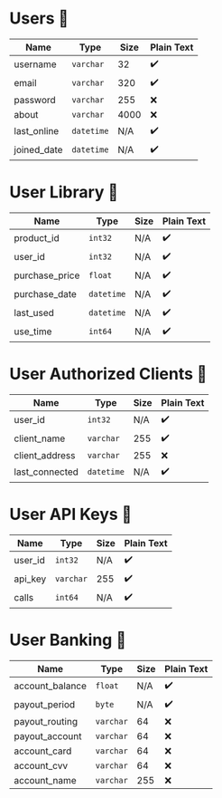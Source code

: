 ﻿# Users 👤
| Name           	| Type     	| Size 	| Plain Text |
|----------------	|----------	|------	| ---- |
| username    	| `varchar`  	| 32   	|✔️
| email       	| `varchar`  	| 320  	|✔️
| password    	| `varchar`  	| 255  	|❌
| about       	| `varchar`  	| 4000 	|❌
| last_online 	| `datetime` 	| N/A  	|✔️
| joined_date 	| `datetime` 	| N/A  	|✔️

# User Library 🔖
| Name           	| Type     	| Size 	| Plain Text |
|----------------	|----------	|------	| ---- |
| product_id     	| `int32`    	| N/A  	|✔️
| user_id        	| `int32`    	| N/A  	|✔️
| purchase_price 	| `float`    	| N/A  	|✔️
| purchase_date  	| `datetime` 	| N/A  	|✔️
| last_used      	| `datetime` 	| N/A  	|✔️
| use_time       	| `int64`    	| N/A  	|✔️

# User Authorized Clients 💾
| Name           	| Type     	| Size 	| Plain Text |
|----------------	|----------	|------	| ---- |
| user_id        	| `int32`    	| N/A  	|✔️
| client_name    	| `varchar`  	| 255  	|✔️
| client_address 	| `varchar`  	| 255  	|❌
| last_connected 	| `datetime` 	| N/A  	|✔️

# User API Keys 🔑
| Name           	| Type     	| Size 	| Plain Text |
|----------------	|----------	|------	| ---- |
| user_id        	| `int32`    	| N/A  	|✔️
| api_key        	| `varchar`  	| 255  	|✔️
| calls          	| `int64`    	| N/A  	|✔️

# User Banking 🏦
| Name           	| Type     	| Size 	| Plain Text |
|----------------	|----------	|------	| ---- |
| account_balance | `float` | N/A | ✔️
| payout_period | `byte` | N/A | ✔️
| payout_routing | `varchar` | 64 | ❌
| payout_account | `varchar` | 64 | ❌
| account_card | `varchar` | 64 | ❌
| account_cvv | `varchar` | 64 | ❌
| account_name | `varchar` | 255 | ❌

